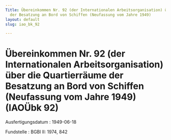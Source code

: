 ```yaml
---
Title: Übereinkommen Nr. 92 (der Internationalen Arbeitsorganisation) über die Quartierräume
  der Besatzung an Bord von Schiffen (Neufassung vom Jahre 1949)
layout: default
slug: iao_bk_92

---
```


# Übereinkommen Nr. 92 (der Internationalen Arbeitsorganisation) über die Quartierräume der Besatzung an Bord von Schiffen (Neufassung vom Jahre 1949) (IAOÜbk 92)

Ausfertigungsdatum
:   1949-06-18

Fundstelle
:   BGBl II: 1974, 842

